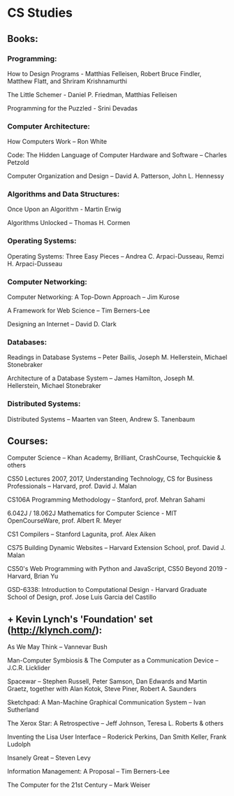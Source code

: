 # CS Studies
## Books:
### Programming:
How to Design Programs - Matthias Felleisen, Robert Bruce Findler, Matthew Flatt, and Shriram Krishnamurthi

The Little Schemer - Daniel P. Friedman, Matthias Felleisen

Programming for the Puzzled - Srini Devadas

### Computer Architecture:
How Computers Work – Ron White

Code: The Hidden Language of Computer Hardware and Software – Charles Petzold

Computer Organization and Design – David A. Patterson, John L. Hennessy

### Algorithms and Data Structures:
Once Upon an Algorithm - Martin Erwig

Algorithms Unlocked – Thomas H. Cormen
 
### Operating Systems:
Operating Systems: Three Easy Pieces – Andrea C. Arpaci-Dusseau, Remzi H. Arpaci-Dusseau
 
### Computer Networking:
Computer Networking: A Top-Down Approach – Jim Kurose

A Framework for Web Science – Tim Berners-Lee

Designing an Internet – David D. Clark
 
### Databases:
Readings in Database Systems – Peter Bailis, Joseph M. Hellerstein, Michael Stonebraker

Architecture of a Database System – James Hamilton, Joseph M. Hellerstein, Michael Stonebraker
 
### Distributed Systems:
Distributed Systems – Maarten van Steen, Andrew S. Tanenbaum


## Courses:
Computer Science – Khan Academy, Brilliant, CrashCourse, Techquickie & others

CS50 Lectures 2007, 2017, Understanding Technology, CS for Business Professionals – Harvard, prof. David J. Malan

CS106A Programming Methodology – Stanford, prof. Mehran Sahami

6.042J / 18.062J Mathematics for Computer Science - MIT OpenCourseWare, prof. Albert R. Meyer

CS1 Compilers – Stanford Lagunita, prof. Alex Aiken

CS75 Building Dynamic Websites – Harvard Extension School, prof. David J. Malan

CS50's Web Programming with Python and JavaScript, CS50 Beyond 2019 - Harvard, Brian Yu

GSD-6338: Introduction to Computational Design - Harvard Graduate School of Design, prof. Jose Luis Garcia del Castillo


## + Kevin Lynch's 'Foundation' set (http://klynch.com/):

As We May Think – Vannevar Bush

Man-Computer Symbiosis & The Computer as a Communication Device – J.C.R. Licklider

Spacewar – Stephen Russell, Peter Samson, Dan Edwards and Martin Graetz, together with Alan Kotok, Steve Piner, Robert A. Saunders

Sketchpad: A Man-Machine Graphical Communication System – Ivan Sutherland

The Xerox Star: A Retrospective – Jeff Johnson, Teresa L. Roberts & others

Inventing the Lisa User Interface – Roderick Perkins, Dan Smith Keller, Frank Ludolph

Insanely Great – Steven Levy

Information Management: A Proposal – Tim Berners-Lee

The Computer for the 21st Century – Mark Weiser

